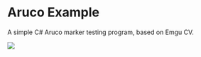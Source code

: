 # Aruco Example

A simple C# Aruco marker testing program, based on Emgu CV.

![](https://imgur.com/6hJjT4Z.jpg)
